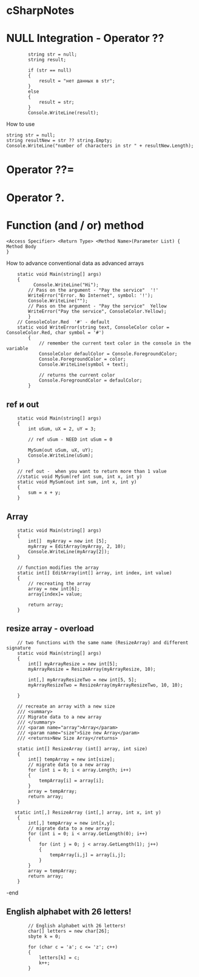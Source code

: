 # cSharpNotes

NULL Integration  - Operator ??
========================

            string str = null;
            string result;

            if (str == null)
            {
                result = "нет данных в str";
            }
            else
            {
                result = str;
            }
            Console.WriteLine(result);

How to use

    string str = null;
    string resultNew = str ?? string.Empty;
    Console.WriteLine("number of characters in str " + resultNew.Length);


Operator ??=
========================

Operator ?.
========================


Function (and / or) method
========================

	<Access Specifier> <Return Type> <Method Name>(Parameter List) {
   	Method Body
	}

How to advance conventional data as advanced arrays

		static void Main(string[] args)
        {
              Console.WriteLine("Hi");
            // Pass on the argument - "Pay the service"  '!'
            WriteError("Error. No Internet", symbol: '!');
            Console.WriteLine("");
            // Pass on the argument - "Pay the service"  Yellow
            WriteError("Pay the service", ConsoleColor.Yellow);
            }
        // ConsoleColor.Red  '#' - default
		static void WriteError(string text, ConsoleColor color = ConsoleColor.Red, char symbol = '#')
            {
                // remember the current text color in the console in the variable
                ConsoleColor defaulColor = Console.ForegroundColor;
                Console.ForegroundColor = color;
                Console.WriteLine(symbol + text);

                // returns the current color
                Console.ForegroundColor = defaulColor;
            }

## ref и out

        static void Main(string[] args)
        {
            int uSum, uX = 2, uY = 3;

            // ref uSum - NEED int uSum = 0  

            MySum(out uSum, uX, uY);
			Console.WriteLine(uSum);
        }
  
        // ref out -  when you want to return more than 1 value
        //static void MySum(ref int sum, int x, int y)
        static void MySum(out int sum, int x, int y)
        {
            sum = x + y;
        }
		
## Array
		        
        static void Main(string[] args)
		{
            int[]  myArray = new int [5];
            myArray = EditArray(myArray, 2, 10);
            Console.WriteLine(myArray[2]);
        }

        // function modifies the array
        static int[] EditArray(int[] array, int index, int value)
        {
            // recreating the array
            array = new int[6];
            array[index]= value;

            return array;
        }


## resize array - overload

		// two functions with the same name (ResizeArray) and different signature
        static void Main(string[] args)
        {
            int[] myArrayResize = new int[5];
            myArrayResize = ResizeArray(myArrayResize, 10);
            
            int[,] myArrayResizeTwo = new int[5, 5];
            myArrayResizeTwo = ResizeArray(myArrayResizeTwo, 10, 10);
            
        }

        // recreate an array with a new size
        /// <summary>
        /// Migrate data to a new array
        /// </summary>
        /// <param name="array">Array</param>
        /// <param name="size">Size new Array</param>
        /// <returns>New Size Array</returns>
        
        static int[] ResizeArray (int[] array, int size)
        {   
            int[] tempArray = new int[size];
            // migrate data to a new array
            for (int i = 0; i < array.Length; i++)
            {
                tempArray[i] = array[i];
            }
            array = tempArray;
            return array;
        }

       static int[,] ResizeArray (int[,] array, int x, int y)
        {
            int[,] tempArray = new int[x,y];
            // migrate data to a new array
            for (int i = 0; i < array.GetLength(0); i++)
            {
                for (int j = 0; j < array.GetLength(1); j++)
                {
                    tempArray[i,j] = array[i,j];
                }
            }
            array = tempArray;
            return array;
        }
        

-end
## English alphabet with 26 letters!
            // English alphabet with 26 letters!
            char[] letters = new char[26];
            sbyte k = 0;

            for (char c = 'a'; c <= 'z'; c++)
            {
                letters[k] = c;
                k++;
            }
